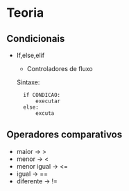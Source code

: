 # Teoria


## Condicionais

- If,else,elif
    - Controladores de fluxo

    Sintaxe:

        if CONDICAO:
            executar
        else:
            excuta

## Operadores comparativos

- maior -> >
- menor -> <
- menor igual -> <=
- igual -> ==
- diferente -> !=